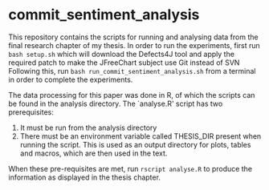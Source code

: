 # commit_sentiment_analysis

This repository contains the scripts for running and analysing data from the final research chapter of my thesis.
In order to run the experiments, first run `bash setup.sh` which will download the Defects4J tool and apply the required patch to make the JFreeChart subject use Git instead of SVN
Following this, run `bash run_commit_sentiment_analysis.sh` from a terminal in order to complete the experiments.

The data processing for this paper was done in R, of which the scripts can be found in the analysis directory. The `analyse.R' script has two prerequisites:

1) It must be run from the analysis directory
2) There must be an environment variable called THESIS_DIR present when running the script. This is used as an output directory for plots, tables and macros, which are then used in the text.

When these pre-requisites are met, run `rscript analyse.R` to produce the information as displayed in the thesis chapter.
